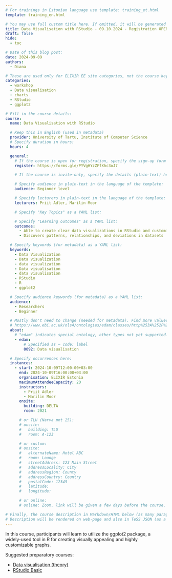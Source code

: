 ```yaml
---
# For trainings in Estonian language use template: training_et.html
template: training_en.html

# You may use full custom title here. If omitted, it will be generated from course name.
title: Data Visualisation with RStudio - 09.10.2024 - Registration OPEN
draft: false
hide:
  - toc

# Date of this blog post:
date: 2024-09-09
authors:
  - Diana

# These are used only for ELIXIR EE site categories, not the course keywords on TESS
categories:
  - workshop
  - Data visualisation
  - charts
  - RStudio
  - ggplot2

# Fill in the course details:
course:
  name: Data Visualisation with RStudio

  # Keep this in English (used in metadata)
  provider: University of Tartu, Institute of Computer Science
  # Specify duration in hours:
  hours: 4

  general:
    # If the course is open for registration, specify the sign-up form link here (otherwise, remove it):
    register: https://forms.gle/PYVgHYzZFfXhc3oJ7 

    # If the course is invite-only, specify the details (plain-text) here (otherwise, remove it):

    # Specify audience in plain-text in the language of the template:
    audience: Beginner level

    # Specify lecturers in plain-text in the language of the template:
    lecturers: Priit Adler, Marilin Moor

    # Specify "Key Topics" as a YAML list:

    # Specify "Learning outcomes" as a YAML list:
    outcomes:
      - Able to create clear data visualizations in RStudio and customize them
      - Discovers patterns, relationships, and deviations in datasets

  # Specify keywords (for metadata) as a YAML list:
  keywords:
    - Data Visualization 
    - Data visualization 
    - data visualization 
    - Data visualisation
    - data visualisation 
    - RStudio 
    - R 
    - ggplot2

  # Specify audience keywords (for metadata) as a YAML list:
  audience:
    - Researchers
    - Beginner

  # Mostly don't need to change (needed for metadata). Find more values here:
  # https://www.ebi.ac.uk/ols4/ontologies/edam/classes/http%253A%252F%252Fedamontology.org%252Ftopic_0003?lang=en
  about:
    # "edam" indicates special ontology, other types not yet supported.
    - edam:
        # Specified as – code: label
        0092: Data visualisation

  # Specify occurrences here:
  instances:
    - start: 2024-10-09T12:00:00+03:00
      end: 2024-10-09T16:00:00+03:00
      organisation: ELIXIR Estonia
      maximumAttendeeCapacity: 20
      instructors:
        - Priit Adler
        - Marilin Moor
      onsite:
        building: DELTA
        room: 2021

      # or TLU (Narva mnt 25):
      # onsite:
      #   building: TLU
      #   room: A-123

      # or custom:
      # onsite:
      #   alternateName: Hotel ABC
      #   room: Lounge
      #   streetAddress: 123 Main Street
      #   addressLocality: City
      #   addressRegion: County
      #   addressCountry: Country
      #   postalCode: 12345
      #   latitude:
      #   longitude:

      # or online:
      # online: Zoom, link will be given a few days before the course.

# Finally, the course description in Markdown/HTML below (as many paragraphs as needed).
# Description will be rendered on web-page and also in TeSS JSON (as a string of HTML).
---
```


In this course, participants will learn to utilize the ggplot2 package, a widely-used tool in R for creating visually appealing and highly customizable graphs.

<!-- more -->

Suggested preparatory courses:

* [Data visualisation (theory)](https://elixir.ut.ee/news/2024/09/04/Data_visualisation_theory_oct/)
* [RStudio Basic](https://elixir.ut.ee/news/2024/09/04/RStudio_basic/)